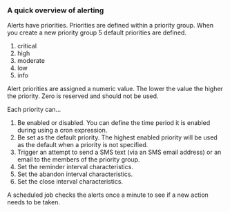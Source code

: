 ### A quick overview of alerting

Alerts have priorities. Priorities are defined within a priority group. When you create a new priority group 5 default priorities are defined.

1.	critical
1.	high
1.	moderate
1.	low
1.	info

Alert priorities are assigned a numeric value. The lower the value the higher the priority. Zero is reserved and should not be used.

Each priority can…

1.	Be enabled or disabled. You can define the time period it is enabled during using a cron expression.
1.	Be set as the default priority. The highest enabled priority will be used as the default when a priority is not specified.
1.	Trigger an attempt to send a SMS text (via an SMS email address) or an email to the members of the priority group.
1.	Set the reminder interval characteristics.
1.	Set the abandon interval characteristics.
1.	Set the close interval characteristics.

A scheduled job checks the alerts once a minute to see if a new action needs to be taken.

